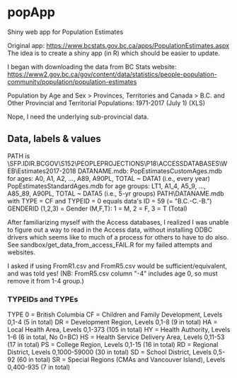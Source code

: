 # popApp
Shiny web app for Population Estimates


Original app: https://www.bcstats.gov.bc.ca/apps/PopulationEstimates.aspx
The idea is to create a shiny app (in R) which should be easier to update.


I began with downloading the data from BC Stats website:  https://www2.gov.bc.ca/gov/content/data/statistics/people-population-community/population/population-estimates

Population by Age and Sex > Provinces, Territories and Canada > 
B.C. and Other Provincial and Territorial Populations: 1971-2017 (July 1) (XLS)

Nope, I need the underlying sub-provincial data.


## Data, labels & values
PATH is \\SFP.IDIR.BCGOV\S152\PEOPLEPROJECTIONS\P18\ACCESSDATABASES\WEB\Estimates2017-2018
DATANAME.mdb: 
    PopEstimatesCustomAges.mdb for ages: A0, A1, A2, ..., A89, A90PL, TOTAL ~ DATA1 (i.e., every year)
    PopEstimatesStandardAges.mdb for age groups: LT1, A1_4, A5_9, ..., A85_89, A90PL, TOTAL ~ DATA5 (i.e., 5-yr groups)
    PATH\DATANAME.mdb with TYPE = CF and TYPEID = 0 equals data's ID = 59 (= "B.C.-C.-B.")
    GENDERID (1,2,3) = Gender (M,F,T): 1 = M, 2 = F, 3 = T (Total)

After familiarizing myself with the Access databases, I realized I was unable to figure out a way to read in the Access data, without installing ODBC drivers which seems like to much of a process for others to have to do also.
See sandbox/get_data_from_access_FAIL.R for my failed attempts and websites.

I asked if using FromR1.csv and FromR5.csv would be sufficient/equivalent, and was told yes!
(NB: FromR5.csv column "-4" includes age 0, so must remove it from 1-4 group.)


### TYPEIDs and TYPEs
TYPE 0 = British Columbia
CF = Children and Family Development,             Levels 0,1-4          (5 in total)
DR = Development Region,                          Levels 0,1-8          (9 in total)
HA = Local Health Area,                           Levels 0,1-373        (105 in total)
HY = Health Authority,                            Levels 1-6            (6 in total, No 0=BC)
HS = Health Service Delivery Area,                Levels 0,11-53        (17 in total)
PS = College Region,                              Levels 0,1-15         (16 in total)
RD = Regional District,                           Levels 0,1000-59000   (30 in total)
SD = School District,                             Levels 0,5-92         (60 in total)
SR = Special Regions (CMAs and Vancouver Island), Levels 0,400-935      (7 in total)

